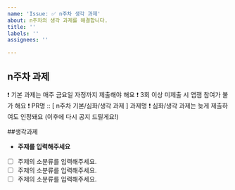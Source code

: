 ```yaml
---
name: 'Issue: ✅ n주차 생각 과제'
about: n주차의 생각 과제를 해결합니다.
title: ''
labels: ''
assignees: ''

---
```


## n주차 과제 

❗ 기본 과제는 매주 금요일 자정까지 제출해야 해요
❗ 3회 이상 미제출 시 앱잼 참여가 불가 해요
❗ PR명 :: [ n주차 기본/심화/생각 과제 ] 과제명
❗ 심화/생각 과제는 늦게 제출하여도 인정돼요 (이후에 다시 공지 드릴게요!)

##생각과제

- __주제를 입력해주세요__

- [ ] 주제의 소분류를 입력해주세요. 
- [ ] 주제의 소분류를 입력해주세요. 
- [ ] 주제의 소분류를 입력해주세요.
